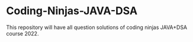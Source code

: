 # Coding-Ninjas-JAVA-DSA
This repository will have all question solutions of coding ninjas JAVA+DSA course 2022.
